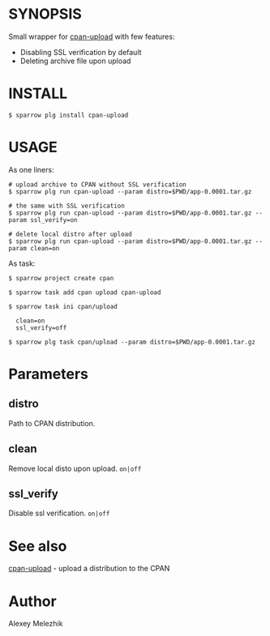 # SYNOPSIS

Small wrapper for [cpan-upload](https://metacpan.org/pod/distribution/CPAN-Uploader/bin/cpan-upload) with few features:

- Disabling SSL verification by default
- Deleting archive file upon upload

# INSTALL

    $ sparrow plg install cpan-upload

# USAGE

As one liners:

    # upload archive to CPAN without SSL verification
    $ sparrow plg run cpan-upload --param distro=$PWD/app-0.0001.tar.gz

    # the same with SSL verification
    $ sparrow plg run cpan-upload --param distro=$PWD/app-0.0001.tar.gz --param ssl_verify=on

    # delete local distro after upload
    $ sparrow plg run cpan-upload --param distro=$PWD/app-0.0001.tar.gz --param clean=on

As task:


    $ sparrow project create cpan

    $ sparrow task add cpan upload cpan-upload

    $ sparrow task ini cpan/upload

      clean=on
      ssl_verify=off

    $ sparrow plg task cpan/upload --param distro=$PWD/app-0.0001.tar.gz

# Parameters

## distro

Path to CPAN distribution.

## clean

Remove local disto upon upload. `on|off`

## ssl_verify

Disable ssl verification. `on|off`

# See also

[cpan-upload](https://metacpan.org/pod/distribution/CPAN-Uploader/bin/cpan-upload) - upload a distribution to the CPAN

# Author

Alexey Melezhik

